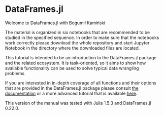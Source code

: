 # DataFrames.jl

Welcome to DataFrames.jl with Bogumił Kamiński

The material is organized in six notebooks that are recommended to be studied in
the specified sequence. In order to make sure that the notebooks work correctly
please download the whole repository and start Jupyter Notebook in the
directory where the downloaded files are located.

This tutorial is intended to be an introduction to the DataFrames.jl package and
the related ecosystem. It is task-oriented, so it aims to show how available
functionality can be used to solve typical data wrangling problems.

If you are interested in in-depth coverage of all functions and their options
that are provided in the DataFrames.jl package please consult
[the documentation](https://juliadata.github.io/DataFrames.jl/stable/) or a more
advanced tutorial that is available
[here](https://github.com/bkamins/Julia-DataFrames-Tutorial).

This version of the manual was tested with Julia 1.5.3 and DataFrames.jl 0.22.0.
